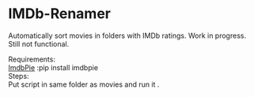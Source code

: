 # IMDb-Renamer
Automatically sort movies in folders with IMDb ratings. 
Work in progress. Still not functional.  

Requirements:  
[ImdbPie](https://github.com/richardasaurus/imdb-pie) :pip install imdbpie   
Steps:  
Put script in same folder as movies and run it .  

